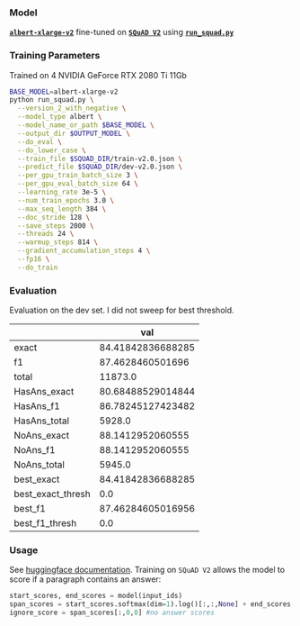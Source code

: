 ### Model
**[`albert-xlarge-v2`](https://huggingface.co/albert-xlarge-v2)** fine-tuned on **[`SQuAD V2`](https://rajpurkar.github.io/SQuAD-explorer/)** using **[`run_squad.py`](https://github.com/huggingface/transformers/blob/master/examples/run_squad.py)**

### Training Parameters
Trained on 4 NVIDIA GeForce RTX 2080 Ti 11Gb
```bash
BASE_MODEL=albert-xlarge-v2
python run_squad.py \
  --version_2_with_negative \
  --model_type albert \
  --model_name_or_path $BASE_MODEL \
  --output_dir $OUTPUT_MODEL \
  --do_eval \
  --do_lower_case \
  --train_file $SQUAD_DIR/train-v2.0.json \
  --predict_file $SQUAD_DIR/dev-v2.0.json \
  --per_gpu_train_batch_size 3 \
  --per_gpu_eval_batch_size 64 \
  --learning_rate 3e-5 \
  --num_train_epochs 3.0 \
  --max_seq_length 384 \
  --doc_stride 128 \
  --save_steps 2000 \
  --threads 24 \
  --warmup_steps 814 \
  --gradient_accumulation_steps 4 \
  --fp16 \
  --do_train
```
  
### Evaluation

Evaluation on the dev set. I did not sweep for best threshold.

|                   | val               |
|-------------------|-------------------|
| exact             | 84.41842836688285 |
| f1                | 87.4628460501696  |
| total             | 11873.0           |
| HasAns_exact      | 80.68488529014844 |
| HasAns_f1         | 86.78245127423482 |
| HasAns_total      | 5928.0            |
| NoAns_exact       | 88.1412952060555  |
| NoAns_f1          | 88.1412952060555  |
| NoAns_total       | 5945.0            |
| best_exact        | 84.41842836688285 |
| best_exact_thresh | 0.0               |
| best_f1           | 87.46284605016956 |
| best_f1_thresh    | 0.0               |


### Usage

See [huggingface documentation](https://huggingface.co/transformers/model_doc/albert.html#albertforquestionanswering). Training on `SQuAD V2` allows the model to score if a paragraph contains an answer:
```python
start_scores, end_scores = model(input_ids) 
span_scores = start_scores.softmax(dim=1).log()[:,:,None] + end_scores.softmax(dim=1).log()[:,None,:]
ignore_score = span_scores[:,0,0] #no answer scores
    
```

